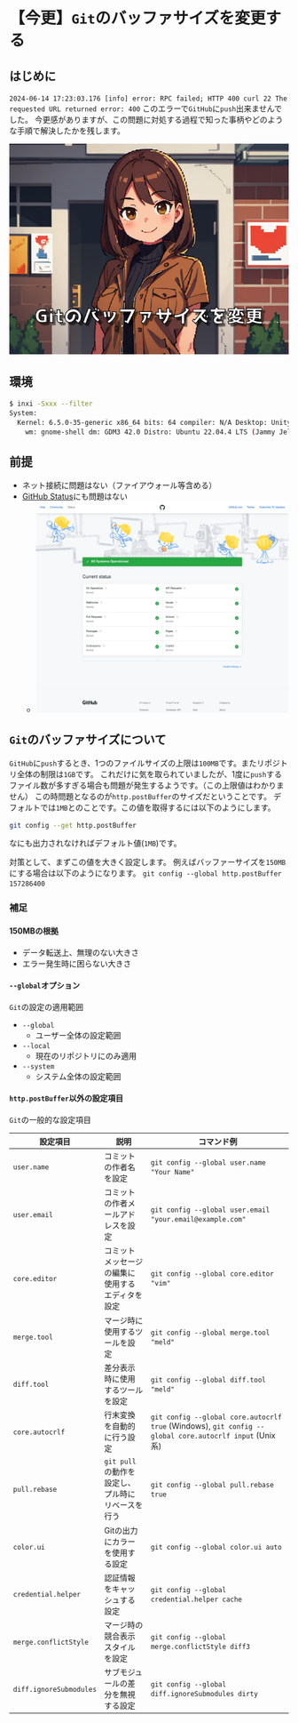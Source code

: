 # 【今更】`Git`のバッファサイズを変更する

## はじめに
`2024-06-14 17:23:03.176 [info] error: RPC failed; HTTP 400 curl 22 The requested URL returned error: 400`
このエラーで`GitHub`に`push`出来ませんでした。
今更感がありますが、この問題に対処する過程で知った事柄やどのような手順で解決したかを残します。

![](https://raw.githubusercontent.com/yKesamaru/about_git_buffer/master/assets/eye-catch.png)

## 環境
```bash
$ inxi -Sxxx --filter
System:
  Kernel: 6.5.0-35-generic x86_64 bits: 64 compiler: N/A Desktop: Unity
    wm: gnome-shell dm: GDM3 42.0 Distro: Ubuntu 22.04.4 LTS (Jammy Jellyfish)
```

## 前提
- ネット接続に問題はない（ファイアウォール等含める）
- [GitHub Status](https://www.githubstatus.com/)にも問題はない
  - ![](https://raw.githubusercontent.com/yKesamaru/about_git_buffer/master/assets/2024-06-14-17-56-42.png)


## `Git`のバッファサイズについて
`GitHub`に`push`するとき、1つのファイルサイズの上限は`100MB`です。またリポジトリ全体の制限は`1GB`です。
これだけに気を取られていましたが、1度に`push`するファイル数が多すぎる場合も問題が発生するようです。（この上限値はわかりません）
この時問題となるのが`http.postBuffer`のサイズだということです。
デフォルトでは`1MB`とのことです。この値を取得するには以下のようにします。
```bash
git config --get http.postBuffer
```
なにも出力されなければデフォルト値(`1MB`)です。

対策として、まずこの値を大きく設定します。
例えばバッファーサイズを`150MB`にする場合は以下のようになります。
`git config --global http.postBuffer 157286400`

### 補足
#### 150MBの根拠
- データ転送上、無理のない大きさ
- エラー発生時に困らない大きさ
#### `--global`オプション
`Git`の設定の適用範囲
-  `--global`
   - ユーザー全体の設定範囲
- `--local`
  - 現在のリポジトリにのみ適用
- `--system`
  - システム全体の設定範囲
#### `http.postBuffer`以外の設定項目
`Git`の一般的な設定項目

| 設定項目 | 説明 | コマンド例 |
| --- | --- | --- |
| `user.name` | コミットの作者名を設定 | `git config --global user.name "Your Name"` |
| `user.email` | コミットの作者メールアドレスを設定 | `git config --global user.email "your.email@example.com"` |
| `core.editor` | コミットメッセージの編集に使用するエディタを設定 | `git config --global core.editor "vim"` |
| `merge.tool` | マージ時に使用するツールを設定 | `git config --global merge.tool "meld"` |
| `diff.tool` | 差分表示時に使用するツールを設定 | `git config --global diff.tool "meld"` |
| `core.autocrlf` | 行末変換を自動的に行う設定 | `git config --global core.autocrlf true` (Windows), `git config --global core.autocrlf input` (Unix系) |
| `pull.rebase` | `git pull`の動作を設定し、プル時にリベースを行う | `git config --global pull.rebase true` |
| `color.ui` | Gitの出力にカラーを使用する設定 | `git config --global color.ui auto` |
| `credential.helper` | 認証情報をキャッシュする設定 | `git config --global credential.helper cache` |
| `merge.conflictStyle` | マージ時の競合表示スタイルを設定 | `git config --global merge.conflictStyle diff3` |
| `diff.ignoreSubmodules` | サブモジュールの差分を無視する設定 | `git config --global diff.ignoreSubmodules dirty` |

